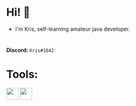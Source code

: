 # **Hi! 👋**

* I'm Kris, self-learning amateur java developer.

#

**Discord:** `Kris#1842`

# Tools:

<img width="32px" src="https://cdn.iconscout.com/icon/free/png-512/intellij-idea-569199.png">
<img width="32px" src="https://cdn.worldvectorlogo.com/logos/webstorm-icon.svg">
